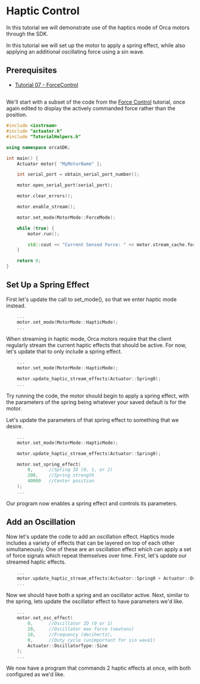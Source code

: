 # Haptic Control

In this tutorial we will demonstrate use of the haptics mode of Orca motors through the SDK. 

In this tutorial we will set up the motor to apply a spring effect, while also applying an additional oscillating force using a sin wave.

## Prerequisites
 - [Tutorial 07 - ForceControl](../07_ForceControl/07_ForceControl.md)
  
## 
We'll start with a subset of the code from the [Force Control](../07_ForceControl/07_ForceControl.md) tutorial, once again edited to display the actively commanded force rather than the position.

```./main.cpp
#include <iostream>
#include "actuator.h"
#include "TutorialHelpers.h"

using namespace orcaSDK;

int main() {
	Actuator motor{ "MyMotorName" };

	int serial_port = obtain_serial_port_number();

	motor.open_serial_port(serial_port);

	motor.clear_errors();

	motor.enable_stream();

	motor.set_mode(MotorMode::ForceMode);

	while (true) {
		motor.run();

		std::cout << "Current Sensed Force: " << motor.stream_cache.force << "                    \r";
	}

	return 0;
}
```

## Set Up a Spring Effect 

First let's update the call to set_mode(), so that we enter haptic mode instead. 

```./main.cpp
	...
	motor.set_mode(MotorMode::HapticMode);
	...
```

When streaming in haptic mode, Orca motors require that the client regularly stream the current haptic effects that should be active. For now, let's update that to only include a spring effect.

```./main.cpp
	...
	motor.set_mode(MotorMode::HapticMode);

	motor.update_haptic_stream_effects(Actuator::Spring0);
	...
```

Try running the code, the motor should begin to apply a spring effect, with the parameters of the spring being whatever your saved default is for the motor.

Let's update the parameters of that spring effect to something that we desire.

```./main.cpp
	...
	motor.set_mode(MotorMode::HapticMode);

	motor.update_haptic_stream_effects(Actuator::Spring0);

	motor.set_spring_effect(
		0,		//Spring ID (0, 1, or 2)
		200,	//Spring strength
		40000	//Center position
	);
	...
```

Our program now enables a spring effect and controls its parameters.

## Add an Oscillation

Now let's update the code to add an oscillation effect. Haptics mode includes a variety of effects that can be layered on top of each other simultaneously. One of these are an oscillation effect which can apply a set of force signals which repeat themselves over time. First, let's update our streamed haptic effects.


```./main.cpp
	...
	motor.update_haptic_stream_effects(Actuator::Spring0 + Actuator::Osc0);
	...
```

Now we should have both a spring and an oscillator active. Next, similar to the spring, lets update the oscillator effect to have parameters we'd like.

```./main.cpp
	...
	motor.set_osc_effect(
		0,		//Oscillator ID (0 or 1)
		20,		//Oscillator max force (newtons)
		10,		//Frequency (decihertz),
		0,		//Duty cycle (unimportant for sin wave1)
		Actuator::OscillatorType::Sine
	);
	...
```

We now have a program that commands 2 haptic effects at once, with both configured as we'd like.